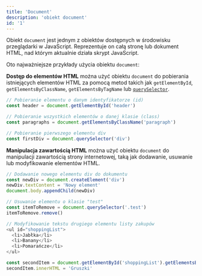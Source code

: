 ```yaml
---
title: 'Document'
description: 'obiekt document'
id: '1'
---
```


Obiekt `document` jest jednym z obiektów dostępnych w środowisku przeglądarki w JavaScript. Reprezentuje on całą stronę lub dokument HTML, nad którym aktualnie działa skrypt JavaScript.

Oto najważniejsze przykłady użycia obiektu `document`:

**Dostęp do elementów HTML** można użyć obiektu `document` do pobierania istniejących elementów HTML za pomocą metod takich jak `getElementById`, `getElementsByClassName`, `getElementsByTagName` lub [`querySelector`](/glossary/querySelector/).

```js
// Pobieranie elementu o danym identyfikatorze (id)
const header = document.getElementById('header')

// Pobieranie wszystkich elementów o danej klasie (class)
const paragraphs = document.getElementsByClassName('paragraph')

// Pobieranie pierwszego elementu div
const firstDiv = document.querySelector('div')
```

**Manipulacja zawartością HTML** można użyć obiektu `document` do manipulacji zawartością strony internetowej, taką jak dodawanie, usuwanie lub modyfikowanie elementów HTML.

```js
// Dodawanie nowego elementu div do dokumentu
const newDiv = document.createElement('div')
newDiv.textContent = 'Nowy element'
document.body.appendChild(newDiv)

// Usuwanie elementu o klasie "test"
const itemToRemove = document.querySelector('.test')
itemToRemove.remove()

// Modyfikowanie tekstu drugiego elementu listy zakupów
<ul id="shoppingList">
  <li>Jabłka</li>
  <li>Banany</li>
  <li>Pomarańcze</li>
</ul>

const secondItem = document.getElementById('shoppingList').getElementsByTagName('li')[1]
secondItem.innerHTML = 'Gruszki'
```
